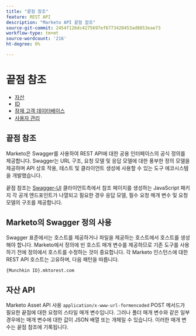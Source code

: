 ```yaml
---
title: "끝점 참조"
feature: REST API
description: "Marketo API 끝점 참조"
source-git-commit: 2454f126dc4275697ef6773420453ad8853eae73
workflow-type: tm+mt
source-wordcount: '216'
ht-degree: 0%

---
```



# 끝점 참조

- [자산](https://developer.adobe.com/marketo-apis/api/asset/)
- [ID](https://developer.adobe.com/marketo-apis/api/identity/)
- [잠재 고객 데이터베이스](https://developer.adobe.com/marketo-apis/api/mapi/)
- [사용자 관리](https://developer.adobe.com/marketo-apis/api/user/)

## 끝점 참조

Marketo은 Swagger를 사용하여 REST API에 대한 공용 인터페이스의 공식 정의를 제공합니다. Swagger는 URL 구조, 요청 모델 및 응답 모델에 대한 풍부한 정의 모델을 제공하며 API 상호 작용, 테스트 및 클라이언트 생성에 사용할 수 있는 도구 에코시스템을 개발했습니다.

끝점 참조는 [Swagger-UI](https://swagger.io/tools/swagger-ui/) 클라이언트측에서 참조 페이지를 생성하는 JavaScript 패키지 각 공개 엔드포인트가 나열되고 필요한 경우 응답 모델, 필수 요청 매개 변수 및 요청 모델의 구조를 제공합니다.

## Marketo의 Swagger 정의 사용

Swagger 표준에서는 호스트를 제공하거나 파일을 제공하는 호스트에서 호스트를 생성해야 합니다. Marketo에서 정의에 빈 호스트 매개 변수를 제공하므로 기존 도구를 사용하기 전에 정의에서 호스트를 수정하는 것이 중요합니다. 각 Marketo 인스턴스에 대한 REST API 호스트는 고유하며, 다음 패턴을 따릅니다.

`{Munchkin ID}.mktorest.com`

## 자산 API

Marketo Asset API 사용 `application/x-www-url-formencoded` POST 메서드가 필요한 끝점에 대한 요청의 스타일 매개 변수입니다. 그러나 폴더 매개 변수와 같은 일부 경우에는 매개 변수에 대한 값이 JSON 배열 또는 개체일 수 있습니다. 이러한 매개 변수는 끝점 참조에 기록됩니다.
